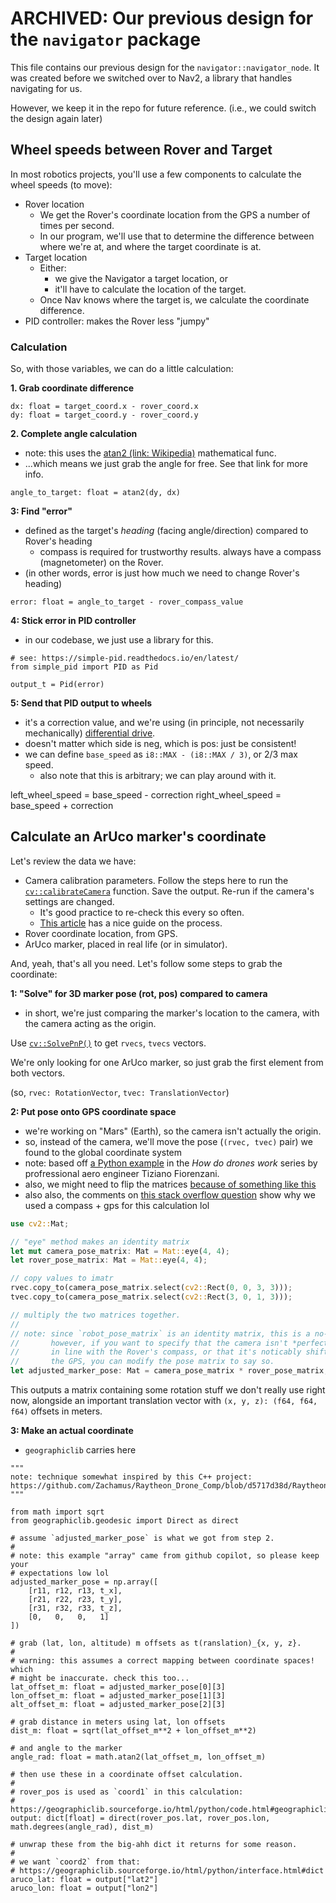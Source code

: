 # ARCHIVED: Our previous design for the `navigator` package

This file contains our previous design for the `navigator::navigator_node`. It was created before we switched over to Nav2, a library that handles navigating for us.

However, we keep it in the repo for future reference. (i.e., we could switch the design again later)

## Wheel speeds between Rover and Target

In most robotics projects, you'll use a few components to calculate the wheel speeds (to move):

- Rover location
  - We get the Rover's coordinate location from the GPS a number of times per second.
  - In our program, we'll use that to determine the difference between where we're at, and where the target coordinate is at.
- Target location
  - Either:
    - we give the Navigator a target location, or
    - it'll have to calculate the location of the target.
  - Once Nav knows where the target is, we calculate the coordinate difference.
- PID controller: makes the Rover less "jumpy"

### Calculation

So, with those variables, we can do a little calculation:

**1. Grab coordinate difference**

```python3
dx: float = target_coord.x - rover_coord.x
dy: float = target_coord.y - rover_coord.y
```

**2. Complete angle calculation**
  - note: this uses the [atan2 (link: Wikipedia)](https://en.wikipedia.org/wiki/Atan2) mathematical func.
  - ...which means we just grab the angle for free. See that link for more info.

```python3
angle_to_target: float = atan2(dy, dx)
```

**3: Find "error"**
  - defined as the target's *heading* (facing angle/direction) compared to Rover's heading
    - compass is required for trustworthy results. always have a compass (magnetometer) on the Rover.
  - (in other words, error is just how much we need to change Rover's heading)

```python3
error: float = angle_to_target - rover_compass_value
```

**4: Stick error in PID controller**
  - in our codebase, we just use a library for this.

```python3
# see: https://simple-pid.readthedocs.io/en/latest/
from simple_pid import PID as Pid

output_t = Pid(error)
```

**5: Send that PID output to wheels**
  - it's a correction value, and we're using (in principle, not necessarily mechanically) [differential drive](https://en.wikipedia.org/wiki/Differential_(mechanical_device)).
  - doesn't matter which side is neg, which is pos: just be consistent!
  - we can define `base_speed` as `i8::MAX - (i8::MAX / 3)`, or 2/3 max speed.
    - also note that this is arbitrary; we can play around with it.

left_wheel_speed = base_speed - correction
right_wheel_speed = base_speed + correction

## Calculate an ArUco marker's coordinate

Let's review the data we have:

- Camera calibration parameters. Follow the steps here to run the [`cv::calibrateCamera`](https://docs.opencv.org/4.x/dc/dbb/tutorial_py_calibration.html#autotoc_md1194) function. Save the output. Re-run if the camera's settings are changed.
  - It's good practice to re-check this every so often.
  - [This article](https://web.archive.org/web/20250116052710/https://automaticaddison.com/how-to-perform-pose-estimation-using-an-aruco-marker/) has a nice guide on the process.
- Rover coordinate location, from GPS.
- ArUco marker, placed in real life (or in simulator).

And, yeah, that's all you need. Let's follow some steps to grab the coordinate:

**1: "Solve" for 3D marker pose (rot, pos) compared to camera**
  - in short, we're just comparing the marker's location to the camera, with the camera acting as the origin.

Use [`cv::SolvePnP()`](https://docs.opencv.org/4.x/d9/d0c/group__calib3d.html#ga549c2075fac14829ff4a58bc931c033d) to get `rvecs`, `tvecs` vectors.

We're only looking for one ArUco marker, so just grab the first element from both vectors.

(so, `rvec: RotationVector`, `tvec: TranslationVector`)

**2: Put pose onto GPS coordinate space**
  - we're working on "Mars" (Earth), so the camera isn't actually the origin.
  - so, instead of the camera, we'll move the pose (`(rvec, tvec)` pair) we found to the global coordinate system
  - note: based off [a Python example](https://github.com/tizianofiorenzani/how_do_drones_work/blob/master/opencv/aruco_pose_estimation.py) in the *How do drones work* series by profressional aero engineer Tiziano Fiorenzani.
  - also, we might need to flip the matrices [because of something like this](https://www.politesi.polimi.it/retrieve/28ae3d35-c582-4bb8-887c-79d7c531cb68/2022_12_Jeyakodi_David_Jim_Fletcher.pdf#page=19)
  - also also, the comments on [this stack overflow question](https://stackoverflow.com/questions/66930170) show why we used a compass + gps for this calculation lol

```rust
use cv2::Mat;

// "eye" method makes an identity matrix
let mut camera_pose_matrix: Mat = Mat::eye(4, 4);
let rover_pose_matrix: Mat = Mat::eye(4, 4);

// copy values to imatr
rvec.copy_to(camera_pose_matrix.select(cv2::Rect(0, 0, 3, 3)));
tvec.copy_to(camera_pose_matrix.select(cv2::Rect(3, 0, 1, 3)));

// multiply the two matrices together.
//
// note: since `robot_pose_matrix` is an identity matrix, this is a no-op.
//       however, if you want to specify that the camera isn't *perfectly*
//       in line with the Rover's compass, or that it's noticably shifted from
//       the GPS, you can modify the pose matrix to say so.
let adjusted_marker_pose: Mat = camera_pose_matrix * rover_pose_matrix;
```

This outputs a matrix containing some rotation stuff we don't really use right now, alongside an important translation vector with `(x, y, z): (f64, f64, f64)` offsets in meters.

**3: Make an actual coordinate**
  - `geographiclib` carries here

```python3
"""
note: technique somewhat inspired by this C++ project:
https://github.com/Zachamus/Raytheon_Drone_Comp/blob/d5717d38d/Raytheon_Capstone/SearchAlgo.cpp#L45
"""

from math import sqrt
from geographiclib.geodesic import Direct as direct

# assume `adjusted_marker_pose` is what we got from step 2.
#
# note: this example "array" came from github copilot, so please keep your
# expectations low lol
adjusted_marker_pose = np.array([
    [r11, r12, r13, t_x],
    [r21, r22, r23, t_y],
    [r31, r32, r33, t_z],
    [0,   0,   0,   1]
])

# grab (lat, lon, altitude) m offsets as t(ranslation)_{x, y, z}.
#
# warning: this assumes a correct mapping between coordinate spaces! which
# might be inaccurate. check this too...
lat_offset_m: float = adjusted_marker_pose[0][3]
lon_offset_m: float = adjusted_marker_pose[1][3]
alt_offset_m: float = adjusted_marker_pose[2][3]

# grab distance in meters using lat, lon offsets
dist_m: float = sqrt(lat_offset_m**2 + lon_offset_m**2)

# and angle to the marker
angle_rad: float = math.atan2(lat_offset_m, lon_offset_m)

# then use these in a coordinate offset calculation.
#
# rover_pos is used as `coord1` in this calculation:
# https://geographiclib.sourceforge.io/html/python/code.html#geographiclib.geodesic.Geodesic.Direct
output: dict[float] = direct(rover_pos.lat, rover_pos.lon, math.degrees(angle_rad), dist_m)

# unwrap these from the big-ahh dict it returns for some reason.
#
# we want `coord2` from that:
# https://geographiclib.sourceforge.io/html/python/interface.html#dict
aruco_lat: float = output["lat2"]
aruco_lon: float = output["lon2"]
```
